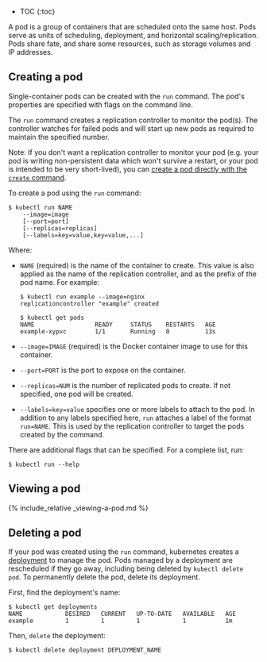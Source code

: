 ---
---

* TOC
{:toc}

A pod is a group of containers that are scheduled
onto the same host. Pods serve as units of scheduling, deployment, and
horizontal scaling/replication. Pods share fate, and share some resources, such
as storage volumes and IP addresses.

## Creating a pod

Single-container pods can be created with the `run` command. The
pod's properties are specified with flags on the command line.

The `run` command creates a replication controller to monitor the pod(s).
The controller watches for failed pods and will start up new pods as required
to maintain the specified number.

Note: If you don't want a replication controller to monitor your pod (e.g. your pod
is writing non-persistent data which won't survive a restart, or your pod is
intended to be very short-lived), you can
[create a pod directly with the `create` command](/docs/user-guide/pods/multi-container/).

To create a pod using the `run` command:

```shell
$ kubectl run NAME
    --image=image
    [--port=port]
    [--replicas=replicas]
    [--labels=key=value,key=value,...]
```

Where:

* `NAME` (required) is the name of the container to create. This value is also
  applied as the name of the replication controller, and as the prefix of the
  pod name. For example:
  
  ```shell 
  $ kubectl run example --image=nginx
  replicationcontroller "example" created

  $ kubectl get pods
  NAME                 READY     STATUS    RESTARTS   AGE
  example-xypvc        1/1       Running   0          13s
  ```
* `--image=IMAGE` (required) is the Docker container image to use for this
   container.
* `--port=PORT` is the port to expose on the container.
* `--replicas=NUM` is the number of replicated pods to create. If not specified,
  one pod will be created.
* `--labels=key=value` specifies one or more labels to attach to the pod. In
  addition to any labels specified here, `run` attaches a label of
  the format `run=NAME`. This is used by the replication controller
  to target the pods created by the command.

There are additional flags that can be specified. For a complete list, run:

    $ kubectl run --help

## Viewing a pod

{% include_relative _viewing-a-pod.md %}

## Deleting a pod

If your pod was created using the `run` command, kubernetes creates a
[deployment](/docs/user-guide/deployments/)
to manage the pod. Pods managed by a deployment are rescheduled if
they go away, including being deleted by `kubectl delete pod`. To permanently
delete the pod, delete its deployment.

First, find the deployment's name:

```shell
$ kubectl get deployments
NAME            DESIRED   CURRENT   UP-TO-DATE   AVAILABLE   AGE
example         1         1         1            1           1m
```

Then, `delete` the deployment:

```shell
$ kubectl delete deployment DEPLOYMENT_NAME
```
